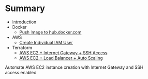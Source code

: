 # Summary

* [Introduction](README.md)
* Docker
    * [Push Image to hub.docker.com](docker-push-image-to-hub.md)
* AWS
    * [Create Individual IAM User](aws-create-individual-iam-user.md)
* Terraform
    * [AWS EC2 + Internet Gateway + SSH Access](terraform-aws-ec2-internet-gateway-ssh.md)
    * [AWS EC2 + Load Balancer + Auto Scaling](terraform-aws-load-balancer-auto-scaling.md)

Automate AWS EC2 instance creation with Internet Gateway and SSH access enabled